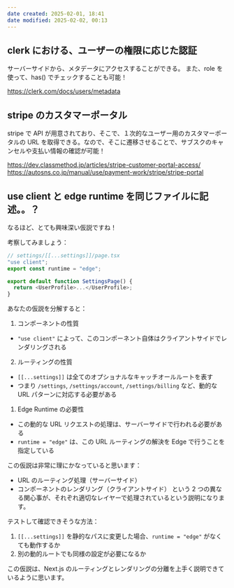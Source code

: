 ```yaml
---
date created: 2025-02-01, 18:41
date modified: 2025-02-02, 00:13
---
```


## clerk における、ユーザーの権限に応じた認証

サーバーサイドから、メタデータにアクセスすることができる。
また、role を使って、has() でチェックすることも可能！

https://clerk.com/docs/users/metadata

## stripe のカスタマーポータル

stripe で API が用意されており、そこで、１次的なユーザー用のカスタマーポータルの URL を取得できる。なので、そこに遷移させることで、サブスクのキャンセルや支払い情報の確認が可能！

https://dev.classmethod.jp/articles/stripe-customer-portal-access/
https://autosns.co.jp/manual/use/payment-work/stripe/stripe-portal

## use client と edge runtime を同じファイルに記述。。？

なるほど、とても興味深い仮説ですね！

考察してみましょう：

```typescript
// settings/[[...settings]]/page.tsx
"use client";
export const runtime = "edge";

export default function SettingsPage() {
  return <UserProfile>...</UserProfile>;
}
```

あなたの仮説を分解すると：

1. コンポーネントの性質

- `"use client"` によって、このコンポーネント自体はクライアントサイドでレンダリングされる

2. ルーティングの性質

- `[[...settings]]` は全てのオプショナルなキャッチオールルートを表す
- つまり `/settings`, `/settings/account`, `/settings/billing` など、動的な URL パターンに対応する必要がある

1. Edge Runtime の必要性

- この動的な URL リクエストの処理は、サーバーサイドで行われる必要がある
- `runtime = "edge"` は、この URL ルーティングの解決を Edge で行うことを指定している

この仮説は非常に理にかなっていると思います：

- URL のルーティング処理（サーバーサイド）
- コンポーネントのレンダリング（クライアントサイド）
  という 2 つの異なる関心事が、それぞれ適切なレイヤーで処理されているという説明になります。

テストして確認できそうな方法：

1. `[[...settings]]` を静的なパスに変更した場合、`runtime = "edge"` がなくても動作するか
2. 別の動的ルートでも同様の設定が必要になるか

この仮説は、Next.js のルーティングとレンダリングの分離を上手く説明できているように思います。

